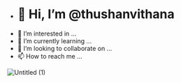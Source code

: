 - <h1>👋 Hi, I’m @thushanvithana</h1>
- 👀 I’m interested in ...
- 🌱 I’m currently learning ...
- 💞️ I’m looking to collaborate on ...
- 📫 How to reach me ...

<!---
thushanvithana/thushanvithana is a ✨ special ✨ repository because its `README.md` (this file) appears on your GitHub profile.
You can click the Preview link to take a look at your changes.
--->
![Untitled (1)](https://user-images.githubusercontent.com/87628351/179348274-1c2ce45a-d2da-41fe-b4bb-3d79f6622681.svg)

